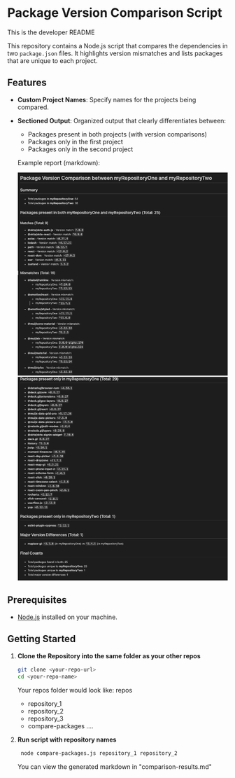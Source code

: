 # Package Version Comparison Script

This is the developer README

This repository contains a Node.js script that compares the dependencies in two `package.json` files. It highlights version mismatches and lists packages that are unique to each project.

## Features

- **Custom Project Names**: Specify names for the projects being compared.
- **Sectioned Output**: Organized output that clearly differentiates between:

  - Packages present in both projects (with version comparisons)
  - Packages only in the first project
  - Packages only in the second project

  Example report (markdown):

  ![alt text](image.png)
  ![alt text](image-1.png)

## Prerequisites

- [Node.js](https://nodejs.org/) installed on your machine.

## Getting Started

1. **Clone the Repository into the same folder as your other repos**

   ```bash
   git clone <your-repo-url>
   cd <your-repo-name>
   ```

   Your repos folder would look like:
   repos

   - repository_1
   - repository_2
   - repository_3
   - compare-packages
     ....

2. **Run script with repository names**

   ```bash
    node compare-packages.js repository_1 repository_2
   ```

   You can view the generated markdown in "comparison-results.md"
